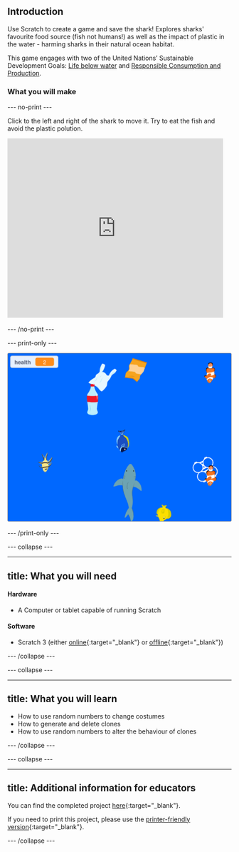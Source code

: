 ## Introduction

Use Scratch to create a game and save the shark! Explores sharks' favourite food source (fish not humans!) as well as the impact of plastic in the water - harming sharks in their natural ocean habitat. 

This game engages with two of the United Nations’ Sustainable Development Goals: [Life below water](https://www.undp.org/content/undp/en/home/sustainable-development-goals/goal-14-life-below-water.html) and [Responsible Consumption and Production](https://www.undp.org/content/undp/en/home/sustainable-development-goals/goal-12-responsible-consumption-and-production.html).

### What you will make

--- no-print ---

Click to the left and right of the shark to move it. Try to eat the fish and avoid the plastic polution.

<div class="scratch-preview">
<iframe src="https://scratch.mit.edu/projects/416171540/embed" allowtransparency="true" width="485" height="402" frameborder="0" scrolling="no" allowfullscreen></iframe>
</div>

--- /no-print ---

--- print-only ---

![Complete project](images/complete.png)

--- /print-only ---

--- collapse ---

---
title: What you will need
---
#### Hardware

+ A Computer or tablet capable of running Scratch

#### Software

+ Scratch 3 (either [online](https://scratch.mit.edu/){:target="_blank"} or [offline](https://scratch.mit.edu/download){:target="_blank"})

--- /collapse ---

--- collapse ---

---
title: What you will learn
---

+ How to use random numbers to change costumes
+ How to generate and delete clones
+ How to use random numbers to alter the behaviour of clones

--- /collapse ---

--- collapse ---

---
title: Additional information for educators
---

You can find the completed project [here](http://rpf.io/p/en/save-the-shark-get){:target="_blank"}.

If you need to print this project, please use the [printer-friendly version](https://projects.raspberrypi.org/en/projects/save-the-shark/print){:target="_blank"}.

--- /collapse ---
